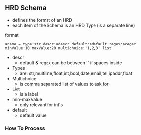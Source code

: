 ## HRD Schema

- defines the format of an HRD
- each item of the Schema is an HRD Type (is a separate line)

format
```
aname = type:str descr:adescr default:adefault regex:aregex minValue:10 maxValue:20 multichoice:'1,2,3' list
```

- descr
    - default & regex can be between '' if spaces inside
- Types
    - are: str,multiline,float,int,bool,date,email,tel,ipaddr,float
- Multichoice
    - is comma separated list of values to ask for
- List
    - is a label
- min-maxValue
    - only relevant for int's 
- default
    - default value

### How To Process

```

```